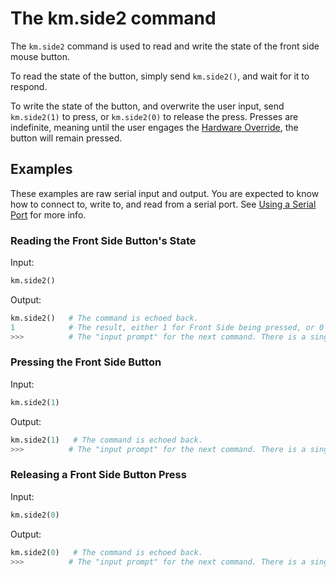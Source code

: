 # The km.side2 command

The `km.side2` command is used to read and write the state of the front side mouse button.

To read the state of the button, simply send `km.side2()`, and wait for it to respond.

To write the state of the button, and overwrite the user input, send `km.side2(1)` to press, or `km.side2(0)` to release
the press. Presses are indefinite, meaning until the user engages the [Hardware Override](./../../hardware_override.md),
the button will remain pressed.

## Examples

These examples are raw serial input and output. You are expected to know how to connect to, write to, and read from a
serial port. See [Using a Serial Port](./../../serial_port.md) for more info.

### Reading the Front Side Button's State

Input:
```python
km.side2()
```

Output:
```py
km.side2()   # The command is echoed back.
1            # The result, either 1 for Front Side being pressed, or 0 for it being released.
>>>          # The "input prompt" for the next command. There is a single space after the three arrows, and no proceeding newline.
```

### Pressing the Front Side Button

Input:
```python
km.side2(1)
```

Output:
```py
km.side2(1)   # The command is echoed back.
>>>          # The "input prompt" for the next command. There is a single space after the three arrows, and no proceeding newline.
```

### Releasing a Front Side Button Press

Input:
```python
km.side2(0)
```

Output:
```py
km.side2(0)   # The command is echoed back.
>>>          # The "input prompt" for the next command. There is a single space after the three arrows, and no proceeding newline.
```
